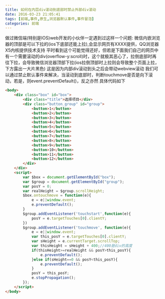 ```yaml
---
title: 如何在内层div滚动到底部时禁止外部div滚动
date: 2016-03-23 21:05:41
tags: [前端,事件,原生,浏览器默认事件,事件冒泡]
categories: 前端
---
```

做过微信端(特别是IOS)web开发的小伙伴一定遇到过这样一个问题:
微信内嵌浏览器的顶部是可以下拉的(ios下底部还能上拉),会显示网页有XXXX提供，QQ浏览器X5内核提供技术支持
平时看到这个可能觉得还好，但若是下面我们自己的网页中有一个需要滚动的div(overflow-y:scroll)时，这个就极其恶心了，拉倒底部时再往下拉，会导致微信浏览器顶部下拉(ios拉倒顶部时上拉则会导致整个页面上拉，下方露出一大片黑色)
这是因为内部div滚动到头之后会带动webview滚动
我们可以通过禁止默认事件来解决，当滚动到底部时，判断touchmove是否是向下滚动，若是，则event.preventDefault()，反之亦然
具体代码如下
<!--more-->

``` html
<body>
	<div class="box" id="box">
		<div class="title">选择项目</div>
		<div class="button_group" id="group">
			<button>1</button>
			<button>2</button>
			<button>3</button>
			<button>4</button>
			<button>5</button>
			<button>6</button>
			<button>7</button>
			<button>8</button>
			<button>9</button>
			<button>10</button>
			<button>11</button>
			<button>12</button>
		</div>
	</div>
	<script>
		var $box = document.getElementById("box");
		var $group = document.getElementById("group");
		var posY = 0;
		var realHeight = $group.scrollHeight;
		$box.ontouchmove = function(e){
			e = e||window.event;
			e.preventDefault();
		}
		$group.addEventListener('touchstart',function(e){
			posY = e.targetTouches[0].clientY;
		}) 
		$group.addEventListener('touchmove', function(e){
			e = e||window.event;
			var this_posY = e.targetTouches[0].clientY;
			var sHeight = e.currentTarget.scrollTop;
			var thisHeight = sHeight + 400;//400是div的高度
			if(thisHeight>=realHeight && posY>this_posY){
				e.preventDefault();
			}else if(sHeight==0 && posY<this_posY){
				e.preventDefault();
			}
			posY = this_posY;
			e.stopPropagation();
		});
	</script>
</body>
```